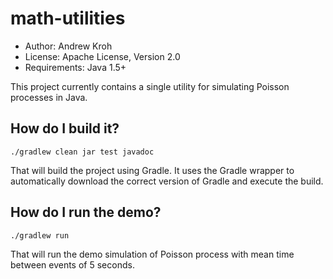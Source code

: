 math-utilities
==============
- Author: Andrew Kroh
- License: Apache License, Version 2.0
- Requirements: Java 1.5+

This project currently contains a single utility for
simulating Poisson processes in Java.

How do I build it?
------------------

    ./gradlew clean jar test javadoc

That will build the project using Gradle. It uses the Gradle wrapper
to automatically download the correct version of Gradle and execute the build.

How do I run the demo?
----------------------

    ./gradlew run

That will run the demo simulation of Poisson process with mean time
between events of 5 seconds.


